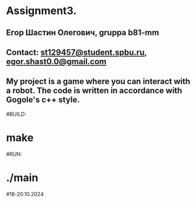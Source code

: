 # Assignment3.
## Егор Шастин Олегович, gruppa b81-mm
## Contact: st129457@student.spbu.ru,	egor.shast0.0@gmail.com

## My project is a game where you can interact with a robot. The code is written in accordance with Gogole's c++ style.

#BUILD:
# make

#RUN:
# ./main




#18-20.10.2024
